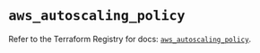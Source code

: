 # `aws_autoscaling_policy`

Refer to the Terraform Registry for docs: [`aws_autoscaling_policy`](https://registry.terraform.io/providers/hashicorp/aws/5.34.0/docs/resources/autoscaling_policy).

